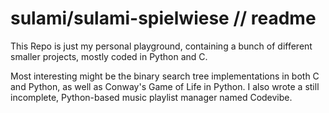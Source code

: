 # sulami/sulami-spielwiese // readme

This Repo is just my personal playground, containing a bunch of different
smaller projects, mostly coded in Python and C.

Most interesting might be the binary search tree implementations in both C and
Python, as well as Conway's Game of Life in Python. I also wrote a still
incomplete, Python-based music playlist manager named Codevibe.

